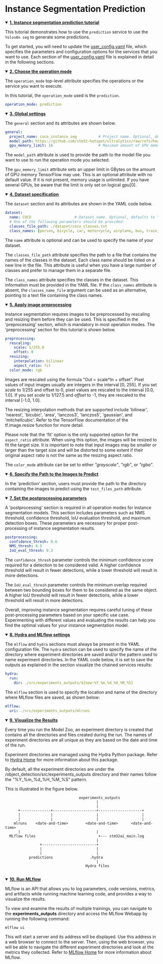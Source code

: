 # Instance Segmentation Prediction

<details open><summary><a href="#1"><b>1. Instance segmentation prediction tutorial</b></a></summary><a id="1"></a>

This tutorial demonstrates how to use the `prediction` service to use the `Yolov8n seg` to generate some predictions.

To get started, you will need to update the [user_config.yaml](../../user_config.yaml) file, which specifies the parameters and configuration options for the services that you want to use. Each section of the [user_config.yaml](../../user_config.yaml) file is explained in detail in the following sections.

<details open><summary><a href="#2"><b>2. Choose the operation mode</b></a></summary><a id="2"></a>

The `operation_mode` top-level attribute specifies the operations or the service you want to execute. 

In this tutorial, the `operation_mode` used is the `prediction`.

```yaml
operation_mode: prediction
```

</details></ul>
<details open><summary><a href="#3"><b>3. Global settings</b></a></summary><a id="3"></a>

The `general` section and its attributes are shown below.

```yaml
general:
  project_name: coco_instance_seg          # Project name. Optional, defaults to "<unnamed>".
  model_path: https://github.com/stm32-hotspot/ultralytics/raw/refs/heads/main/examples/YOLOv8-STEdgeAI/stedgeai_models/segmentation/yolov8n_256_quant_pc_ii_seg_coco-st.tflite
  gpu_memory_limit: 16                     # Maximum amount of GPU memory in GBytes that TensorFlow may use (an integer).
```

The `model_path` attribute is used to provide the path to the model file you want to use to run the operation mode you selected.

The `gpu_memory_limit` attribute sets an upper limit in GBytes on the amount of GPU memory TensorFlow may use. This is an optional attribute with no default value. If it is not present, memory usage is unlimited. If you have several GPUs, be aware that the limit is only set on logical gpu[0].

</details></ul>
<details open><summary><a href="#4"><b>4. Dataset specification</b></a></summary><a id="4"></a>

The `dataset` section and its attributes are shown in the YAML code below.

```yaml
dataset:
  name: COCO                    # Dataset name. Optional, defaults to "<unnamed>".
  # One of the following parameters should be provided:
  classes_file_path: ./dataset/coco_classes.txt
  class_names: [person, bicycle, car, motorcycle, airplane, bus, train, ...] # Names of the classes in the dataset.
```

The `name` attribute is optional and can be used to specify the name of your dataset.

The `classes_file_path` attribute specifies the path to a file that contains the names of the classes in the dataset. Each class name should be listed on a new line in the file. This attribute is useful when you have a large number of classes and prefer to manage them in a separate file.

The `class_names` attribute specifies the classes in the dataset. This information must be provided in the YAML file. If the `class_names` attribute is absent, the `classes_name_file` argument can be used as an alternative, pointing to a text file containing the class names.

</details></ul>
<details open><summary><a href="#5"><b>5. Apply image preprocessing</b></a></summary><a id="5"></a>

Instance segmentation requires images to be preprocessed by rescaling and resizing them before they can be used. This is specified in the 'preprocessing' section, which is mandatory in most operation modes. The 'preprocessing' section for this tutorial is shown below.

```yaml
preprocessing:
  rescaling:
    scale: 1/255.0
    offset: 0
  resizing:
    interpolation: bilinear
    aspect_ratio: fit
  color_mode: rgb
```

Images are rescaled using the formula "Out = scale\*In + offset". Pixel values of input images usually are integers in the interval [0, 255]. If you set *scale* to 1/255 and offset to 0, pixel values are rescaled to the interval [0.0, 1.0]. If you set *scale* to 1/127.5 and *offset* to -1, they are rescaled to the interval [-1.0, 1.0].

The resizing interpolation methods that are supported include 'bilinear', 'nearest', 'bicubic', 'area', 'lanczos3', 'lanczos5', 'gaussian', and 'mitchellcubic'. Refer to the TensorFlow documentation of the tf.image.resize function for more detail.

Please note that the 'fit' option is the only supported option for the `aspect_ratio` attribute. When using this option, the images will be resized to fit the target size. It is important to note that input images may be smaller or larger than the target size and will be distorted to some extent if their original aspect ratio is not the same as the resizing aspect ratio.

The `color_mode` attribute can be set to either *"grayscale"*, *"rgb"*, or *"rgba"*.

</details></ul>
<details open><summary><a href="#6"><b>6. Specify the Path to the Images to Predict</b></a></summary><a id="6"></a>

In the 'prediction' section, users must provide the path to the directory containing the images to predict using the `test_files_path` attribute.

<details open><summary><a href="#7"><b>7. Set the postprocessing parameters</b></a></summary><a id="7"></a>

A 'postprocessing' section is required in all operation modes for instance segmentation models. This section includes parameters such as NMS threshold, confidence threshold, IoU evaluation threshold, and maximum detection boxes. These parameters are necessary for proper post-processing of instance segmentation results.

```yaml
postprocessing:
  confidence_thresh: 0.6
  NMS_thresh: 0.5
  IoU_eval_thresh: 0.3
```

The `confidence_thresh` parameter controls the minimum confidence score required for a detection to be considered valid. A higher confidence threshold will result in fewer detections, while a lower threshold will result in more detections.

The `IoU_eval_thresh` parameter controls the minimum overlap required between two bounding boxes for them to be considered as the same object. A higher IoU threshold will result in fewer detections, while a lower threshold will result in more detections.

Overall, improving instance segmentation requires careful tuning of these post-processing parameters based on your specific use case. Experimenting with different values and evaluating the results can help you find the optimal values for your instance segmentation model.

</details></ul>
<details open><summary><a href="#8"><b>8. Hydra and MLflow settings</b></a></summary><a id="8"></a>

The `mlflow` and `hydra` sections must always be present in the YAML configuration file. The `hydra` section can be used to specify the name of the directory where experiment directories are saved and/or the pattern used to name experiment directories. In the YAML code below, it is set to save the outputs as explained in the section <a id="4">visualize the chained services results</a>:

```yaml
hydra:
  run:
    dir: ./src/experiments_outputs/${now:%Y_%m_%d_%H_%M_%S}
```

The `mlflow` section is used to specify the location and name of the directory where MLflow files are saved, as shown below:

```yaml
mlflow:
  uri: ./src/experiments_outputs/mlruns
```

</details></ul>
</details>

<details open><summary><a href="#9"><b>9. Visualize the Results</b></a></summary><a id="9"></a>

Every time you run the Model Zoo, an experiment directory is created that contains all the directories and files created during the run. The names of experiment directories are all unique as they are based on the date and time of the run.

Experiment directories are managed using the Hydra Python package. Refer to [Hydra Home](https://hydra.cc/) for more information about this package.

By default, all the experiment directories are under the <MODEL-ZOO-ROOT>/object_detection/src/experiments_outputs directory and their names follow the "%Y_%m_%d_%H_%M_%S" pattern.

This is illustrated in the figure below.

```
                                  experiments_outputs
                                          |
                                          |
      +--------------+--------------------+--------------------+
      |              |                    |                    |
      |              |                    |                    |
    mlruns    <date-and-time>        <date-and-time>      <date-and-time> 
      |                                   |              
  MLflow files                             +--- stm32ai_main.log                      
                                          |
                +-------------------------+
                |                         |                                           
                |                         |                                
           predictions                 .hydra
                                          |                               
                                     Hydra files
                                        
```

</details></ul>
<details open><summary><a href="#10"><b>10. Run MLflow</b></a></summary><a id="10"></a>

MLflow is an API that allows you to log parameters, code versions, metrics, and artifacts while running machine learning code, and provides a way to visualize the results.

To view and examine the results of multiple trainings, you can navigate to the **experiments_outputs** directory and access the MLflow Webapp by running the following command:

```bash
mlflow ui
```

This will start a server and its address will be displayed. Use this address in a web browser to connect to the server. Then, using the web browser, you will be able to navigate the different experiment directories and look at the metrics they collected. Refer to [MLflow Home](https://mlflow.org/) for more information about MLflow.

</details></ul>
</details>
